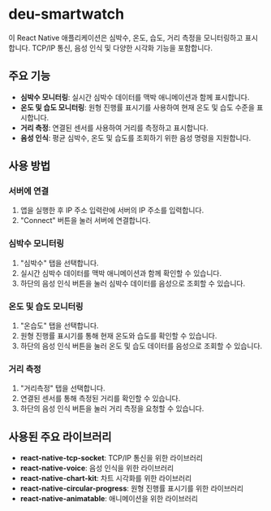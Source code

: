 # deu-smartwatch
이 React Native 애플리케이션은 심박수, 온도, 습도, 거리 측정을 모니터링하고 표시합니다. TCP/IP 통신, 음성 인식 및 다양한 시각화 기능을 포함합니다.

## 주요 기능

- **심박수 모니터링**: 실시간 심박수 데이터를 맥박 애니메이션과 함께 표시합니다.
- **온도 및 습도 모니터링**: 원형 진행률 표시기를 사용하여 현재 온도 및 습도 수준을 표시합니다.
- **거리 측정**: 연결된 센서를 사용하여 거리를 측정하고 표시합니다.
- **음성 인식**: 평균 심박수, 온도 및 습도를 조회하기 위한 음성 명령을 지원합니다.

## 사용 방법
### 서버에 연결
1. 앱을 실행한 후 IP 주소 입력란에 서버의 IP 주소를 입력합니다.
2. "Connect" 버튼을 눌러 서버에 연결합니다.

### 심박수 모니터링

1. "심박수" 탭을 선택합니다.
2. 실시간 심박수 데이터를 맥박 애니메이션과 함께 확인할 수 있습니다.
3. 하단의 음성 인식 버튼을 눌러 심박수 데이터를 음성으로 조회할 수 있습니다.

### 온도 및 습도 모니터링

1. "온습도" 탭을 선택합니다.
2. 원형 진행률 표시기를 통해 현재 온도와 습도를 확인할 수 있습니다.
3. 하단의 음성 인식 버튼을 눌러 온도 및 습도 데이터를 음성으로 조회할 수 있습니다.

### 거리 측정

1. "거리측정" 탭을 선택합니다.
2. 연결된 센서를 통해 측정된 거리를 확인할 수 있습니다.
3. 하단의 음성 인식 버튼을 눌러 거리 측정을 요청할 수 있습니다.

## 사용된 주요 라이브러리

- **react-native-tcp-socket**: TCP/IP 통신을 위한 라이브러리
- **react-native-voice**: 음성 인식을 위한 라이브러리
- **react-native-chart-kit**: 차트 시각화를 위한 라이브러리
- **react-native-circular-progress**: 원형 진행률 표시기를 위한 라이브러리
- **react-native-animatable**: 애니메이션을 위한 라이브러리

